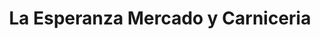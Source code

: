 ---
title: "La Esperanza Mercado y Carniceria"
url: /seattle/la-esperanza-mercado-y-carniceria/
shop: Supermarkt
---
